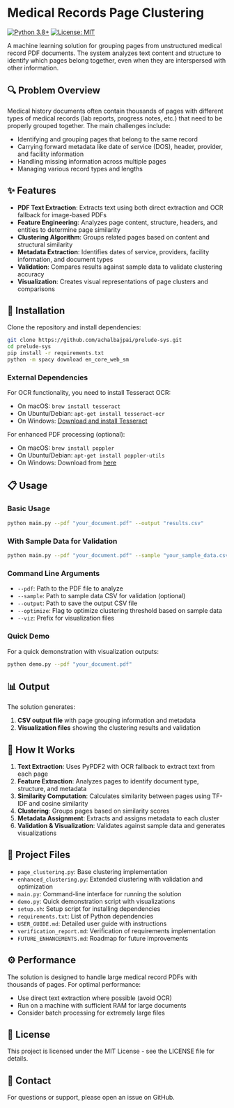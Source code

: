 # Medical Records Page Clustering

[![Python 3.8+](https://img.shields.io/badge/python-3.8+-blue.svg)](https://www.python.org/downloads/)
[![License: MIT](https://img.shields.io/badge/License-MIT-yellow.svg)](https://opensource.org/licenses/MIT)

A machine learning solution for grouping pages from unstructured medical record PDF documents. The system analyzes text content and structure to identify which pages belong together, even when they are interspersed with other information.

## 🔍 Problem Overview

Medical history documents often contain thousands of pages with different types of medical records (lab reports, progress notes, etc.) that need to be properly grouped together. The main challenges include:

-  Identifying and grouping pages that belong to the same record
-  Carrying forward metadata like date of service (DOS), header, provider, and facility information
-  Handling missing information across multiple pages
-  Managing various record types and lengths

## ✨ Features

-  **PDF Text Extraction**: Extracts text using both direct extraction and OCR fallback for image-based PDFs
-  **Feature Engineering**: Analyzes page content, structure, headers, and entities to determine page similarity
-  **Clustering Algorithm**: Groups related pages based on content and structural similarity
-  **Metadata Extraction**: Identifies dates of service, providers, facility information, and document types
-  **Validation**: Compares results against sample data to validate clustering accuracy
-  **Visualization**: Creates visual representations of page clusters and comparisons

## 🚀 Installation

Clone the repository and install dependencies:

```bash
git clone https://github.com/achalbajpai/prelude-sys.git
cd prelude-sys
pip install -r requirements.txt
python -m spacy download en_core_web_sm
```

### External Dependencies

For OCR functionality, you need to install Tesseract OCR:

-  On macOS: `brew install tesseract`
-  On Ubuntu/Debian: `apt-get install tesseract-ocr`
-  On Windows: [Download and install Tesseract](https://github.com/UB-Mannheim/tesseract/wiki)

For enhanced PDF processing (optional):

-  On macOS: `brew install poppler`
-  On Ubuntu/Debian: `apt-get install poppler-utils`
-  On Windows: Download from [here](https://github.com/oschwartz10612/poppler-windows/releases/)

## 📋 Usage

### Basic Usage

```bash
python main.py --pdf "your_document.pdf" --output "results.csv"
```

### With Sample Data for Validation

```bash
python main.py --pdf "your_document.pdf" --sample "your_sample_data.csv" --output "results.csv" --optimize
```

### Command Line Arguments

-  `--pdf`: Path to the PDF file to analyze
-  `--sample`: Path to sample data CSV for validation (optional)
-  `--output`: Path to save the output CSV file
-  `--optimize`: Flag to optimize clustering threshold based on sample data
-  `--viz`: Prefix for visualization files

### Quick Demo

For a quick demonstration with visualization outputs:

```bash
python demo.py --pdf "your_document.pdf"
```

## 📊 Output

The solution generates:

1. **CSV output file** with page grouping information and metadata
2. **Visualization files** showing the clustering results and validation

## 🧠 How It Works

1. **Text Extraction**: Uses PyPDF2 with OCR fallback to extract text from each page
2. **Feature Extraction**: Analyzes pages to identify document type, structure, and metadata
3. **Similarity Computation**: Calculates similarity between pages using TF-IDF and cosine similarity
4. **Clustering**: Groups pages based on similarity scores
5. **Metadata Assignment**: Extracts and assigns metadata to each cluster
6. **Validation & Visualization**: Validates against sample data and generates visualizations

## 📝 Project Files

-  `page_clustering.py`: Base clustering implementation
-  `enhanced_clustering.py`: Extended clustering with validation and optimization
-  `main.py`: Command-line interface for running the solution
-  `demo.py`: Quick demonstration script with visualizations
-  `setup.sh`: Setup script for installing dependencies
-  `requirements.txt`: List of Python dependencies
-  `USER_GUIDE.md`: Detailed user guide with instructions
-  `verification_report.md`: Verification of requirements implementation
-  `FUTURE_ENHANCEMENTS.md`: Roadmap for future improvements

## ⚙️ Performance

The solution is designed to handle large medical record PDFs with thousands of pages. For optimal performance:

-  Use direct text extraction where possible (avoid OCR)
-  Run on a machine with sufficient RAM for large documents
-  Consider batch processing for extremely large files

## 📜 License

This project is licensed under the MIT License - see the LICENSE file for details.

## 📧 Contact

For questions or support, please open an issue on GitHub.
